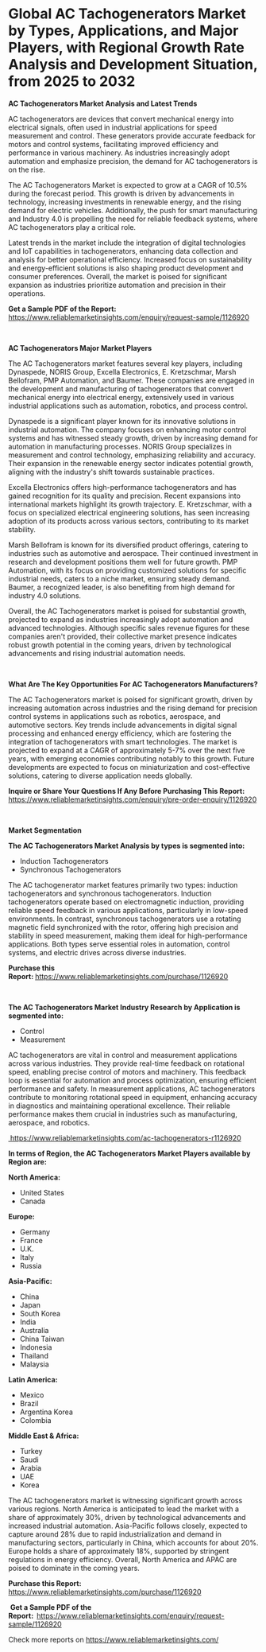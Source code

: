 <p><h1>Global AC Tachogenerators Market by Types, Applications, and Major Players, with Regional Growth Rate Analysis and Development Situation, from 2025 to 2032</h1></p><p><strong>AC Tachogenerators Market Analysis and Latest Trends</strong></p>
<p><p>AC tachogenerators are devices that convert mechanical energy into electrical signals, often used in industrial applications for speed measurement and control. These generators provide accurate feedback for motors and control systems, facilitating improved efficiency and performance in various machinery. As industries increasingly adopt automation and emphasize precision, the demand for AC tachogenerators is on the rise.</p><p>The AC Tachogenerators Market is expected to grow at a CAGR of 10.5% during the forecast period. This growth is driven by advancements in technology, increasing investments in renewable energy, and the rising demand for electric vehicles. Additionally, the push for smart manufacturing and Industry 4.0 is propelling the need for reliable feedback systems, where AC tachogenerators play a critical role. </p><p>Latest trends in the market include the integration of digital technologies and IoT capabilities in tachogenerators, enhancing data collection and analysis for better operational efficiency. Increased focus on sustainability and energy-efficient solutions is also shaping product development and consumer preferences. Overall, the market is poised for significant expansion as industries prioritize automation and precision in their operations.</p></p>
<p><strong>Get a Sample PDF of the Report:&nbsp;</strong> <a href="https://www.reliablemarketinsights.com/enquiry/request-sample/1126920?utm_campaign=2199&utm_medium=2&utm_source=Github&utm_content=ia&utm_term=10042025&utm_id=ac-tachogenerators">https://www.reliablemarketinsights.com/enquiry/request-sample/1126920</a></p>
<p>&nbsp;</p>
<p><strong>AC Tachogenerators Major Market Players</strong></p>
<p><p>The AC Tachogenerators market features several key players, including Dynaspede, NORIS Group, Excella Electronics, E. Kretzschmar, Marsh Bellofram, PMP Automation, and Baumer. These companies are engaged in the development and manufacturing of tachogenerators that convert mechanical energy into electrical energy, extensively used in various industrial applications such as automation, robotics, and process control.</p><p>Dynaspede is a significant player known for its innovative solutions in industrial automation. The company focuses on enhancing motor control systems and has witnessed steady growth, driven by increasing demand for automation in manufacturing processes. NORIS Group specializes in measurement and control technology, emphasizing reliability and accuracy. Their expansion in the renewable energy sector indicates potential growth, aligning with the industry's shift towards sustainable practices.</p><p>Excella Electronics offers high-performance tachogenerators and has gained recognition for its quality and precision. Recent expansions into international markets highlight its growth trajectory. E. Kretzschmar, with a focus on specialized electrical engineering solutions, has seen increasing adoption of its products across various sectors, contributing to its market stability. </p><p>Marsh Bellofram is known for its diversified product offerings, catering to industries such as automotive and aerospace. Their continued investment in research and development positions them well for future growth. PMP Automation, with its focus on providing customized solutions for specific industrial needs, caters to a niche market, ensuring steady demand. Baumer, a recognized leader, is also benefiting from high demand for industry 4.0 solutions.</p><p>Overall, the AC Tachogenerators market is poised for substantial growth, projected to expand as industries increasingly adopt automation and advanced technologies. Although specific sales revenue figures for these companies aren't provided, their collective market presence indicates robust growth potential in the coming years, driven by technological advancements and rising industrial automation needs.</p></p>
<p>&nbsp;</p>
<p><strong>What Are The Key Opportunities For AC Tachogenerators Manufacturers?</strong></p>
<p><p>The AC Tachogenerators market is poised for significant growth, driven by increasing automation across industries and the rising demand for precision control systems in applications such as robotics, aerospace, and automotive sectors. Key trends include advancements in digital signal processing and enhanced energy efficiency, which are fostering the integration of tachogenerators with smart technologies. The market is projected to expand at a CAGR of approximately 5-7% over the next five years, with emerging economies contributing notably to this growth. Future developments are expected to focus on miniaturization and cost-effective solutions, catering to diverse application needs globally.</p></p>
<p><strong>Inquire or Share Your Questions If Any Before Purchasing This Report:</strong> <a href="https://www.reliablemarketinsights.com/enquiry/pre-order-enquiry/1126920?utm_campaign=2199&utm_medium=2&utm_source=Github&utm_content=ia&utm_term=10042025&utm_id=ac-tachogenerators">https://www.reliablemarketinsights.com/enquiry/pre-order-enquiry/1126920</a></p>
<p>&nbsp;</p>
<p><strong>Market Segmentation</strong></p>
<p><strong>The AC Tachogenerators Market Analysis by types is segmented into:</strong></p>
<p><ul><li>Induction Tachogenerators</li><li>Synchronous Tachogenerators</li></ul></p>
<p><p>The AC tachogenerator market features primarily two types: induction tachogenerators and synchronous tachogenerators. Induction tachogenerators operate based on electromagnetic induction, providing reliable speed feedback in various applications, particularly in low-speed environments. In contrast, synchronous tachogenerators use a rotating magnetic field synchronized with the rotor, offering high precision and stability in speed measurement, making them ideal for high-performance applications. Both types serve essential roles in automation, control systems, and electric drives across diverse industries.</p></p>
<p><strong>Purchase this Report:&nbsp;</strong><a href="https://www.reliablemarketinsights.com/purchase/1126920?utm_campaign=2199&utm_medium=2&utm_source=Github&utm_content=ia&utm_term=10042025&utm_id=ac-tachogenerators">https://www.reliablemarketinsights.com/purchase/1126920</a></p>
<p>&nbsp;</p>
<p><strong>The AC Tachogenerators Market Industry Research by Application is segmented into:</strong></p>
<p><ul><li>Control</li><li>Measurement</li></ul></p>
<p><p>AC tachogenerators are vital in control and measurement applications across various industries. They provide real-time feedback on rotational speed, enabling precise control of motors and machinery. This feedback loop is essential for automation and process optimization, ensuring efficient performance and safety. In measurement applications, AC tachogenerators contribute to monitoring rotational speed in equipment, enhancing accuracy in diagnostics and maintaining operational excellence. Their reliable performance makes them crucial in industries such as manufacturing, aerospace, and robotics.</p></p>
<p><a href="https://www.reliablemarketinsights.com/ac-tachogenerators-r1126920?utm_campaign=2199&utm_medium=2&utm_source=Github&utm_content=ia&utm_term=10042025&utm_id=ac-tachogenerators">&nbsp;https://www.reliablemarketinsights.com/ac-tachogenerators-r1126920</a></p>
<p><strong>In terms of Region, the AC Tachogenerators Market Players available by Region are:</strong></p>
<p>
    <p> <strong> North America: </strong>
        <ul>
            <li>United States</li>
            <li>Canada</li>
        </ul>
        </p> 
    <p> <strong> Europe: </strong>
        <ul>
            <li>Germany</li>
            <li>France</li>
            <li>U.K.</li>
            <li>Italy</li>
            <li>Russia</li>
        </ul>
        </p> 
    <p> <strong> Asia-Pacific: </strong>
        <ul>
            <li>China</li>
            <li>Japan</li>
            <li>South Korea</li>
            <li>India</li>
            <li>Australia</li>
            <li>China Taiwan</li>
            <li>Indonesia</li>
            <li>Thailand</li>
            <li>Malaysia</li>
        </ul>
        </p> 
    <p> <strong> Latin America: </strong>
        <ul>
            <li>Mexico</li>
            <li>Brazil</li>
            <li>Argentina Korea</li>
            <li>Colombia</li>
        </ul>
        </p> 
    <p> <strong> Middle East & Africa: </strong>
        <ul>
            <li>Turkey</li>
            <li>Saudi</li>
            <li>Arabia</li>
            <li>UAE</li>
            <li>Korea</li>
        </ul>
    </p>
    </p>
<p><p>The AC tachogenerators market is witnessing significant growth across various regions. North America is anticipated to lead the market with a share of approximately 30%, driven by technological advancements and increased industrial automation. Asia-Pacific follows closely, expected to capture around 28% due to rapid industrialization and demand in manufacturing sectors, particularly in China, which accounts for about 20%. Europe holds a share of approximately 18%, supported by stringent regulations in energy efficiency. Overall, North America and APAC are poised to dominate in the coming years.</p></p>
<p><strong>Purchase this Report: </strong><a href="https://www.reliablemarketinsights.com/purchase/1126920?utm_campaign=2199&utm_medium=2&utm_source=Github&utm_content=ia&utm_term=10042025&utm_id=ac-tachogenerators">https://www.reliablemarketinsights.com/purchase/1126920</a></p>
<p>&nbsp;<strong>Get a Sample PDF of the Report:&nbsp;&nbsp;</strong><a href="https://www.reliablemarketinsights.com/enquiry/request-sample/1126920?utm_campaign=2199&utm_medium=2&utm_source=Github&utm_content=ia&utm_term=10042025&utm_id=ac-tachogenerators">https://www.reliablemarketinsights.com/enquiry/request-sample/1126920</a></p>
<p><strong></strong></p>
<p>Check more reports on <a href="https://www.reliablemarketinsights.com/?utm_campaign=2199&utm_medium=2&utm_source=Github&utm_content=ia&utm_term=10042025&utm_id=ac-tachogenerators">https://www.reliablemarketinsights.com/</a></p>
